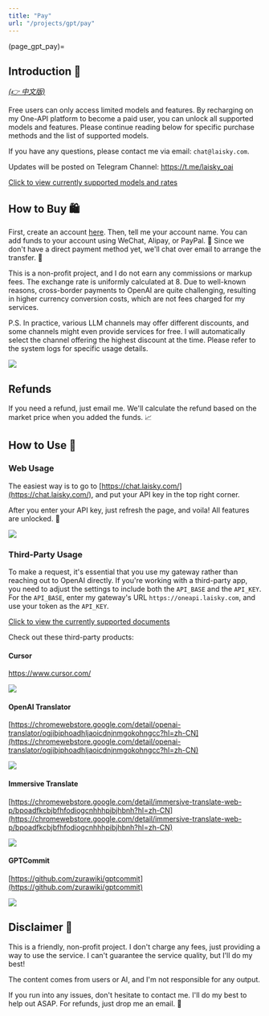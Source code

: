 ```yaml
---
title: "Pay"
url: "/projects/gpt/pay"
---
```


(page_gpt_pay)=

## Introduction 🎉

_[(👉 中文版)](@page_gpt_pay_cn)_

Free users can only access limited models and features. By recharging on my One-API platform to become a paid user, you can unlock all supported models and features. Please continue reading below for specific purchase methods and the list of supported models.

If you have any questions, please contact me via email: `chat@laisky.com`.

Updates will be posted on Telegram Channel: <https://t.me/laisky_oai>

[Click to view currently supported models and rates](@gpt_chat_support_models)

## How to Buy 🛍️

First, create an account [here](https://oneapi.laisky.com/register). Then, tell me your account name. You can add funds to your account using WeChat, Alipay, or PayPal. 🏦 Since we don't have a direct payment method yet, we'll chat over email to arrange the transfer. 📧

This is a non-profit project, and I do not earn any commissions or markup fees. The exchange rate is uniformly calculated at 8. Due to well-known reasons, cross-border payments to OpenAI are quite challenging, resulting in higher currency conversion costs, which are not fees charged for my services.

P.S. In practice, various LLM channels may offer different discounts, and some channels might even provide services for free. I will automatically select the channel offering the highest discount at the time. Please refer to the system logs for specific usage details.

![](https://s3.laisky.com/uploads/2024/03/oneapi-charge.png)

## Refunds

If you need a refund, just email me. We'll calculate the refund based on the market price when you added the funds. 📈

## How to Use 🚀

### Web Usage

The easiest way is to go to [https://chat.laisky.com/](https://chat.laisky.com/), and put your API key in the top right corner.

After you enter your API key, just refresh the page, and voila! All features are unlocked. 🎊

![](https://s3.laisky.com/uploads/2023/12/apitoken.png)

### Third-Party Usage

To make a request, it's essential that you use my gateway rather than reaching out to OpenAI directly. If you're working with a third-party app, you need to adjust the settings to include both the `API_BASE` and the `API_KEY`. For the `API_BASE`, enter my gateway's URL `https://oneapi.laisky.com`, and use your token as the `API_KEY`.

[Click to view the currently supported documents](@gpt_chat_support_models)

Check out these third-party products:

#### Cursor

<https://www.cursor.com/>

![](https://s3.laisky.com/uploads/2024/09/cursor.png)

#### OpenAI Translator

[https://chromewebstore.google.com/detail/openai-translator/ogjibjphoadhljaoicdnjnmgokohngcc?hl=zh-CN](https://chromewebstore.google.com/detail/openai-translator/ogjibjphoadhljaoicdnjnmgokohngcc?hl=zh-CN)

![](https://s3.laisky.com/uploads/2023/12/openai-translator.png)

#### Immersive Translate

[https://chromewebstore.google.com/detail/immersive-translate-web-p/bpoadfkcbjbfhfodiogcnhhhpibjhbnh?hl=zh-CN](https://chromewebstore.google.com/detail/immersive-translate-web-p/bpoadfkcbjbfhfodiogcnhhhpibjhbnh?hl=zh-CN)

![](https://s3.laisky.com/uploads/2023/12/immersive-translate.png)

#### GPTCommit

[https://github.com/zurawiki/gptcommit](https://github.com/zurawiki/gptcommit)

![](https://s3.laisky.com/uploads/2023/12/gpt-commit.png)

## Disclaimer 📝

This is a friendly, non-profit project. I don't charge any fees, just providing a way to use the service. I can't guarantee the service quality, but I'll do my best!

The content comes from users or AI, and I'm not responsible for any output.

If you run into any issues, don't hesitate to contact me. I'll do my best to help out ASAP. For refunds, just drop me an email. 💌
